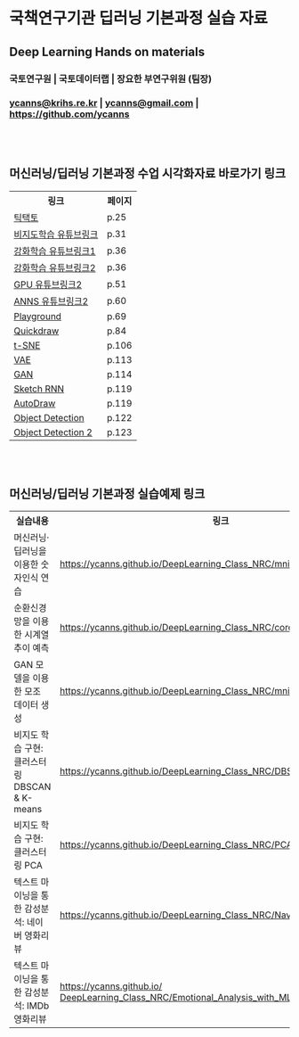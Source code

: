 # 국책연구기관 딥러닝 기본과정 실습 자료
## Deep Learning Hands on materials

### 국토연구원 | 국토데이터랩 | 장요한 부연구위원 (팀장)
### ycanns@krihs.re.kr | ycanns@gmail.com | https://github.com/ycanns

<br><br>
<body>

<h2>머신러닝/딥러닝 기본과정 수업 시각화자료 바로가기 링크</h2>

<table>
  <tr>
    <th>링크</th>
    <th>페이지</th>
  </tr>
  <tr>
    <td><a href="https://namu.wiki/w/%EB%94%A5%20%EB%B8%94%EB%A3%A8">틱택토</a></td>
    <td>p.25</td>
  </tr>
  <tr>
    <td><a href="https://youtu.be/cfHWIqJkEf4?t=53">비지도학습 유튜브링크</a></td>
    <td>p.31</td>
  </tr>
  <tr>
    <td><a href="https://youtu.be/f-UeyEFPFNA">강화학습 유튜브링크1</a></td>
    <td>p.36</td>
  </tr>
  <tr>
    <td><a href="https://youtu.be/y5OY4dd5DIY">강화학습 유튜브링크2</a></td>
    <td>p.36</td>
  </tr>
  <tr>
    <td><a href="https://www.youtube.com/watch?v=-P28LKWTzrI">GPU 유튜브링크2</a></td>
    <td>p.51</td>
  </tr>
  <tr>
    <td><a href="https://www.youtube.com/watch?v=3JQ3hYko51Y">ANNS 유튜브링크2</a></td>
    <td>p.60</td>
  </tr>
  <tr>
    <td><a href="http://playground.tensorflow.org">Playground</a></td>
    <td>p.69</td>
  </tr>
  <tr>
    <td><a href="https://quickdraw.withgoogle.com">Quickdraw</a></td>
    <td>p.84</td>
  </tr>
  <tr>
    <td><a href="https://dash.gallery/dash-tsne">t-SNE</a></td>
    <td>p.106</td>
  </tr>
  <tr>
    <td><a href="https://youtu.be/Q1XuXwPVFko">VAE</a></td>
    <td>p.113</td>
  </tr>
  <tr>
    <td><a href="https://dash.gallery/dash-gan-editor">GAN</a></td>
    <td>p.114</td>
  </tr>
  <tr>
    <td><a href="https://magenta.tensorflow.org/assets/sketch_rnn_demo/index.html">Sketch RNN</a></td>
    <td>p.119</td>
  </tr>
  <tr>
    <td><a href="https://www.autodraw.com">AutoDraw</a></td>
    <td>p.119</td>
  </tr>
  <tr>
    <td><a href="https://dash.gallery/self-driving">Object Detection</a></td>
    <td>p.122</td>
  </tr>
  <tr>
    <td><a href="https://dash.gallery/dash-video-detection">Object Detection 2</a></td>
    <td>p.123</td>
  </tr>
</table>
<br><br>



<h2>머신러닝/딥러닝 기본과정 실습예제 링크</h2>

<table>
  <tr>
    <th>실습내용</th>
    <th>링크</th>
  </tr>
  <tr>
    <td>머신러닝·딥러닝을 이용한 숫자인식 연습</td>
    <td><a href="https://ycanns.github.io/DeepLearning_Class_NRC/mnist_deeplearning.html">https://ycanns.github.io/DeepLearning_Class_NRC/mnist_deeplearning.html</a></td>
  </tr>
  <tr>
    <td>순환신경망을 이용한 시계열 추이 예측</td>
    <td><a href="https://ycanns.github.io/DeepLearning_Class_NRC/corona_rnn.html">https://ycanns.github.io/DeepLearning_Class_NRC/corona_rnn.html</a></td>
  </tr>
  <tr>
    <td>GAN 모델을 이용한 모조 데이터 생성</td>
    <td><a href="https://ycanns.github.io/DeepLearning_Class_NRC/mnist_GAN_model.html">https://ycanns.github.io/DeepLearning_Class_NRC/mnist_GAN_model.html</a></td>
  </tr>
  <tr>
    <td>비지도 학습 구현: 클러스터링 DBSCAN & K-means</td>
    <td><a href="https://ycanns.github.io/DeepLearning_Class_NRC/DBSCAN_n_KMeans.html">https://ycanns.github.io/DeepLearning_Class_NRC/DBSCAN_n_KMeans.html</a></td>
  </tr>
  <tr>
    <td>비지도 학습 구현: 클러스터링 PCA</td>
    <td><a href="https://ycanns.github.io/ DeepLearning_Class_NRC /PCA_sample.html">https://ycanns.github.io/DeepLearning_Class_NRC/PCA_sample.html</a></td>
  </tr>
  <tr>
    <td>텍스트 마이닝을 통한 감성분석: 네이버 영화리뷰</td>
    <td><a href="https://ycanns.github.io/ DeepLearning_Class_NRC/Naver_movie_review.html">https://ycanns.github.io/DeepLearning_Class_NRC/Naver_movie_review.html</a></td>
  </tr>
  <tr>
    <td>텍스트 마이닝을 통한 감성분석: IMDb 영화리뷰</td>
    <td><a href="https://ycanns.github.io/ DeepLearning_Class_NRC/Emotional_Analysis_with_ML..html">https://ycanns.github.io/ DeepLearning_Class_NRC/Emotional_Analysis_with_ML..html</a></td>
  </tr>
</table>



</body>
